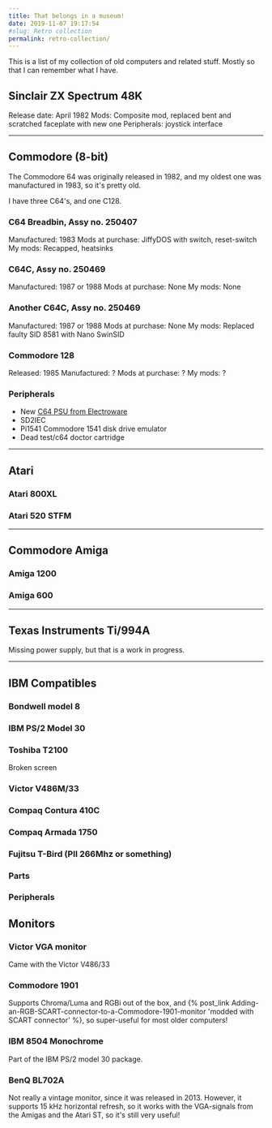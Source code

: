 ```yaml
---
title: That belongs in a museum!
date: 2019-11-07 19:17:54
#slug: Retro collection
permalink: retro-collection/
---
```


This is a list of my collection of old computers and related stuff. Mostly so that I can remember what I have.


## Sinclair ZX Spectrum 48K

Release date: April 1982
Mods: Composite mod, replaced bent and scratched faceplate with new one
Peripherals: joystick interface

---

## Commodore (8-bit)

The Commodore 64 was originally released in 1982, and my oldest one was manufactured
in 1983, so it's pretty old.

I have three C64's, and one C128.
### C64 Breadbin, Assy no. 250407

Manufactured: 1983
Mods at purchase: JiffyDOS with switch, reset-switch
My mods: Recapped, heatsinks

### C64C, Assy no. 250469

Manufactured: 1987 or 1988
Mods at purchase: None
My mods: None

### Another C64C, Assy no. 250469

Manufactured: 1987 or 1988
Mods at purchase: None
My mods: Replaced faulty SID 8581 with Nano SwinSID

### Commodore 128

Released: 1985
Manufactured: ?
Mods at purchase: ?
My mods: ?

### Peripherals

- New [C64 PSU from Electroware](https://www.c64psu.com/c64psu/43-157-commodore-64-c64-psu-power-supply.html#/37-ac_cable-eu)
- SD2IEC
- Pi1541 Commodore 1541 disk drive emulator
- Dead test/c64 doctor cartridge

---

## Atari

### Atari 800XL
### Atari 520 STFM

---

## Commodore Amiga

### Amiga 1200

### Amiga 600

---

## Texas Instruments Ti/994A

Missing power supply, but that is a work in progress.

---

## IBM Compatibles
### Bondwell model 8
### IBM PS/2 Model 30
### Toshiba T2100

Broken screen

### Victor V486M/33
### Compaq Contura 410C
### Compaq Armada 1750
### Fujitsu T-Bird (PII 266Mhz or something)

### Parts
### Peripherals

## Monitors
### Victor VGA monitor

Came with the Victor V486/33

### Commodore 1901

Supports Chroma/Luma and RGBi out of the box, and {% post_link Adding-an-RGB-SCART-connector-to-a-Commodore-1901-monitor 'modded with SCART connector' %}, so super-useful for most older computers!

### IBM 8504 Monochrome

Part of the IBM PS/2 model 30 package.

### BenQ BL702A

Not really a vintage monitor, since it was released in 2013. However, it supports 15 kHz horizontal refresh,
so it works with the VGA-signals from the Amigas and the Atari ST, so it's still very useful!

